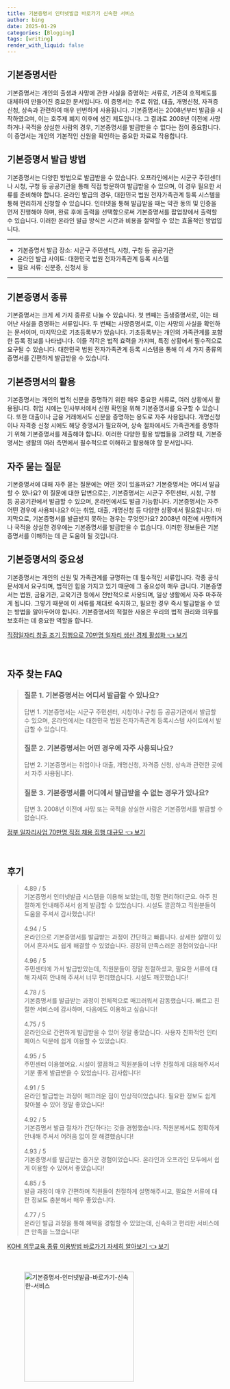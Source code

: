 ```yaml
---
title: 기본증명서 인터넷발급 바로가기 신속한 서비스
author: bing
date: 2025-01-29
categories: [Blogging]
tags: [writing]
render_with_liquid: false
---
```



<h2 id='기본증명서란'>기본증명서란</h2>

<p>기본증명서는 개인의 출생과 사망에 관한 사실을 증명하는 서류로, 기존의 호적제도를 대체하여 만들어진 중요한 문서입니다. 이 증명서는 주로 취업, 대출, 개명신청, 자격증 신청, 상속과 관련하여 매우 빈번하게 사용됩니다. 기본증명서는 2008년부터 발급을 시작하였으며, 이는 호주제 폐지 이후에 생긴 제도입니다. 그 결과로 2008년 이전에 사망하거나 국적을 상실한 사람의 경우, 기본증명서를 발급받을 수 없다는 점이 중요합니다. 이 증명서는 개인의 기본적인 신원을 확인하는 중요한 자료로 작용합니다.</p>

<h2 id='기본증명서 발급 방법'>기본증명서 발급 방법</h2>

<p>기본증명서는 다양한 방법으로 발급받을 수 있습니다. 오프라인에서는 시군구 주민센터나 시청, 구청 등 공공기관을 통해 직접 방문하여 발급받을 수 있으며, 이 경우 필요한 서류를 준비해야 합니다. 온라인 발급의 경우, 대한민국 법원 전자가족관계 등록 시스템을 통해 편리하게 신청할 수 있습니다. 인터넷을 통해 발급받을 때는 약관 동의 및 인증을 먼저 진행해야 하며, 완료 후에 출력을 선택함으로써 기본증명서를 팝업창에서 출력할 수 있습니다. 이러한 온라인 발급 방식은 시간과 비용을 절약할 수 있는 효율적인 방법입니다.</p>

<hr />

<ul>
    <li>기본증명서 발급 장소: 시군구 주민센터, 시청, 구청 등 공공기관</li>
    <li>온라인 발급 사이트: 대한민국 법원 전자가족관계 등록 시스템</li>
    <li>필요 서류: 신분증, 신청서 등</li>
</ul>

<hr />

<h2 id='기본증명서 종류'>기본증명서 종류</h2>

<p>기본증명서는 크게 세 가지 종류로 나눌 수 있습니다. 첫 번째는 출생증명서로, 이는 태어난 사실을 증명하는 서류입니다. 두 번째는 사망증명서로, 이는 사망의 사실을 확인하는 문서이며, 마지막으로 기초등록부가 있습니다. 기초등록부는 개인의 가족관계를 포함한 등록 정보를 나타냅니다. 이들 각각은 법적 효력을 가지며, 특정 상황에서 필수적으로 요구될 수 있습니다. 대한민국 법원 전자가족관계 등록 시스템을 통해 이 세 가지 종류의 증명서를 간편하게 발급받을 수 있습니다.</p>

<h2 id='기본증명서의 활용'>기본증명서의 활용</h2>

<p>기본증명서는 개인의 법적 신분을 증명하기 위한 매우 중요한 서류로, 여러 상황에서 활용됩니다. 취업 시에는 인사부서에서 신원 확인을 위해 기본증명서를 요구할 수 있습니다. 또한 대출이나 금융 거래에서도 신분을 증명하는 용도로 자주 사용됩니다. 개명신청이나 자격증 신청 시에도 해당 증명서가 필요하며, 상속 절차에서도 가족관계를 증명하기 위해 기본증명서를 제출해야 합니다. 이러한 다양한 활용 방법들을 고려할 때, 기본증명서는 생활의 여러 측면에서 필수적으로 이해하고 활용해야 할 문서입니다.</p>

<h2 id='자주 묻는 질문'>자주 묻는 질문</h2>

<p>기본증명서에 대해 자주 묻는 질문에는 어떤 것이 있을까요? 기본증명서는 어디서 발급할 수 있나요? 이 질문에 대한 답변으로는, 기본증명서는 시군구 주민센터, 시청, 구청 등 공공기관에서 발급할 수 있으며, 온라인에서도 발급 가능합니다. 기본증명서는 자주 어떤 경우에 사용되나요? 이는 취업, 대출, 개명신청 등 다양한 상황에서 필요합니다. 마지막으로, 기본증명서를 발급받지 못하는 경우는 무엇인가요? 2008년 이전에 사망하거나 국적을 상실한 경우에는 기본증명서를 발급받을 수 없습니다. 이러한 정보들은 기본증명서를 이해하는 데 큰 도움이 될 것입니다.</p>

<h2 id='기본증명서의 중요성'>기본증명서의 중요성</h2>

<p>기본증명서는 개인의 신원 및 가족관계를 규명하는 데 필수적인 서류입니다. 각종 공식 문서에서 요구되며, 법적인 힘을 가지고 있기 때문에 그 중요성이 매우 큽니다. 기본증명서는 법원, 금융기관, 교육기관 등에서 전반적으로 사용되며, 일상 생활에서 자주 마주하게 됩니다. 그렇기 때문에 이 서류를 제대로 숙지하고, 필요한 경우 즉시 발급받을 수 있는 방법을 알아두어야 합니다. 기본증명서의 적절한 사용은 우리의 법적 권리와 의무를 보호하는 데 중요한 역할을 합니다.</p>


<p><a class="click-button" title="직접일자리 창출 조기 집행으로 70만명 일자리 생산 경제 활성화" href="https://blackassets.github.io/posts/%EC%A7%81%EC%A0%91%EC%9D%BC%EC%9E%90%EB%A6%AC-%EC%B0%BD%EC%B6%9C-%EC%A1%B0%EA%B8%B0-%EC%A7%91%ED%96%89%EC%9C%BC%EB%A1%9C-70%EB%A7%8C%EB%AA%85-%EC%9D%BC%EC%9E%90%EB%A6%AC-%EC%83%9D%EC%82%B0-%EA%B2%BD%EC%A0%9C-%ED%99%9C%EC%84%B1%ED%99%94/" rel="dofollow">직접일자리 창출 조기 집행으로 70만명 일자리 생산 경제 활성화 👈 보기</a></p><br>
<h2 id='자주_찾는_FAQ'>자주 찾는 FAQ</h2>
<div itemscope="" itemtype="https://schema.org/FAQPage"> 
<blockquote> 
<div itemscope="" itemprop="mainEntity" itemtype="https://schema.org/Question"> 
<h3 itemprop="name">질문 1. 기본증명서는 어디서 발급할 수 있나요?</h3> 
<div itemscope="" itemprop="acceptedAnswer" itemtype="https://schema.org/Answer"> 
<span itemprop="text"> 
<p>답변 1. 기본증명서는 시군구 주민센터, 시청이나 구청 등 공공기관에서 발급할 수 있으며, 온라인에서는 대한민국 법원 전자가족관계 등록시스템 사이트에서 발급할 수 있습니다.</p> 
</span> 
</div> 
</div> 
<div itemscope="" itemprop="mainEntity" itemtype="https://schema.org/Question"> 
<h3 itemprop="name">질문 2. 기본증명서는 어떤 경우에 자주 사용되나요?</h3> 
<div itemscope="" itemprop="acceptedAnswer" itemtype="https://schema.org/Answer"> 
<span itemprop="text"> 
<p>답변 2. 기본증명서는 취업이나 대출, 개명신청, 자격증 신청, 상속과 관련한 곳에서 자주 사용됩니다.</p> 
</span> 
</div> 
</div> 
<div itemscope="" itemprop="mainEntity" itemtype="https://schema.org/Question"> 
<h3 itemprop="name">질문 3. 기본증명서를 어디에서 발급받을 수 없는 경우가 있나요?</h3> 
<div itemscope="" itemprop="acceptedAnswer" itemtype="https://schema.org/Answer"> 
<span itemprop="text"> 
<p>답변 3. 2008년 이전에 사망 또는 국적을 상실한 사람은 기본증명서를 발급할 수 없습니다.</p> 
</span> 
</div> 
</div> 
</blockquote> 
</div>
<p><a class="click-button" title="정부 일자리사업 70만명 직접 채용 집행 대규모" href="https://blackassets.github.io/posts/%EC%A0%95%EB%B6%80-%EC%9D%BC%EC%9E%90%EB%A6%AC%EC%82%AC%EC%97%85-70%EB%A7%8C%EB%AA%85-%EC%A7%81%EC%A0%91-%EC%B1%84%EC%9A%A9-%EC%A7%91%ED%96%89-%EB%8C%80%EA%B7%9C%EB%AA%A8/" rel="dofollow">정부 일자리사업 70만명 직접 채용 집행 대규모 👈 보기</a></p><br>
<h2 id='후기'>후기</h2>
<div itemscope itemtype="https://schema.org/Product">
  <blockquote>
  <div itemprop="review" itemscope itemtype="https://schema.org/Review">
      <div itemprop="reviewRating" itemscope itemtype="https://schema.org/Rating"> <span itemprop="ratingValue">4.89</span> / <span itemprop="bestRating">5</span> </div>
      <span itemprop="reviewBody">기본증명서 인터넷발급 시스템을 이용해 보았는데, 정말 편리하더군요. 아주 친절하게 안내해주셔서 쉽게 발급할 수 있었습니다. 시설도 깔끔하고 직원분들이 도움을 주셔서 감사했습니다!</span>
  </div>
  <br>
  <div itemprop="review" itemscope itemtype="https://schema.org/Review">
      <div itemprop="reviewRating" itemscope itemtype="https://schema.org/Rating"> <span itemprop="ratingValue">4.94</span> / <span itemprop="bestRating">5</span> </div>
      <span itemprop="reviewBody">온라인으로 기본증명서를 발급받는 과정이 간단하고 빠릅니다. 상세한 설명이 있어서 혼자서도 쉽게 해결할 수 있었습니다. 굉장히 만족스러운 경험이었습니다!</span>
  </div>
  <br>
  <div itemprop="review" itemscope itemtype="https://schema.org/Review">
      <div itemprop="reviewRating" itemscope itemtype="https://schema.org/Rating"> <span itemprop="ratingValue">4.96</span> / <span itemprop="bestRating">5</span> </div>
      <span itemprop="reviewBody">주민센터에 가서 발급받았는데, 직원분들이 정말 친절하셨고, 필요한 서류에 대해 자세히 안내해 주셔서 너무 편리했습니다. 시설도 깨끗했습니다!</span>
  </div>
  <br>
  <div itemprop="review" itemscope itemtype="https://schema.org/Review">
      <div itemprop="reviewRating" itemscope itemtype="https://schema.org/Rating"> <span itemprop="ratingValue">4.78</span> / <span itemprop="bestRating">5</span> </div>
      <span itemprop="reviewBody">기본증명서를 발급받는 과정이 전체적으로 매끄러워서 감동했습니다. 빠르고 친절한 서비스에 감사하며, 다음에도 이용하고 싶습니다!</span>
  </div>
  <br>
  <div itemprop="review" itemscope itemtype="https://schema.org/Review">
      <div itemprop="reviewRating" itemscope itemtype="https://schema.org/Rating"> <span itemprop="ratingValue">4.75</span> / <span itemprop="bestRating">5</span> </div>
      <span itemprop="reviewBody">온라인으로 간편하게 발급받을 수 있어 정말 좋았습니다. 사용자 친화적인 인터페이스 덕분에 쉽게 이용할 수 있었습니다.</span>
  </div>
  <br>
  <div itemprop="review" itemscope itemtype="https://schema.org/Review">
      <div itemprop="reviewRating" itemscope itemtype="https://schema.org/Rating"> <span itemprop="ratingValue">4.95</span> / <span itemprop="bestRating">5</span> </div>
      <span itemprop="reviewBody">주민센터 이용했어요. 시설이 깔끔하고 직원분들이 너무 친절하게 대응해주셔서 기분 좋게 발급받을 수 있었습니다. 감사합니다!</span>
  </div>
  <br>
  <div itemprop="review" itemscope itemtype="https://schema.org/Review">
      <div itemprop="reviewRating" itemscope itemtype="https://schema.org/Rating"> <span itemprop="ratingValue">4.91</span> / <span itemprop="bestRating">5</span> </div>
      <span itemprop="reviewBody">온라인 발급받는 과정이 매끄러운 점이 인상적이었습니다. 필요한 정보도 쉽게 찾아볼 수 있어 정말 좋았습니다!</span>
  </div>
  <br>
  <div itemprop="review" itemscope itemtype="https://schema.org/Review">
      <div itemprop="reviewRating" itemscope itemtype="https://schema.org/Rating"> <span itemprop="ratingValue">4.92</span> / <span itemprop="bestRating">5</span> </div>
      <span itemprop="reviewBody">기본증명서 발급 절차가 간단하다는 것을 경험했습니다. 직원분께서도 정확하게 안내해 주셔서 어려움 없이 잘 해결했습니다!</span>
  </div>
  <br>
  <div itemprop="review" itemscope itemtype="https://schema.org/Review">
      <div itemprop="reviewRating" itemscope itemtype="https://schema.org/Rating"> <span itemprop="ratingValue">4.93</span> / <span itemprop="bestRating">5</span> </div>
      <span itemprop="reviewBody">기본증명서를 발급받는 즐거운 경험이었습니다. 온라인과 오프라인 모두에서 쉽게 이용할 수 있어서 좋았습니다!</span>
  </div>
  <br>
  <div itemprop="review" itemscope itemtype="https://schema.org/Review">
      <div itemprop="reviewRating" itemscope itemtype="https://schema.org/Rating"> <span itemprop="ratingValue">4.85</span> / <span itemprop="bestRating">5</span> </div>
      <span itemprop="reviewBody">발급 과정이 매우 간편하며 직원들이 친절하게 설명해주시고, 필요한 서류에 대한 정보도 충분해서 매우 좋았습니다.</span>
  </div>
  <br>
  <div itemprop="review" itemscope itemtype="https://schema.org/Review">
      <div itemprop="reviewRating" itemscope itemtype="https://schema.org/Rating"> <span itemprop="ratingValue">4.77</span> / <span itemprop="bestRating">5</span> </div>
      <span itemprop="reviewBody">온라인 발급 과정을 통해 혜택을 경험할 수 있었는데, 신속하고 편리한 서비스에 큰 만족을 느꼈습니다!</span>
  </div>
  </blockquote>
</div>
<p><a class="click-button" title="KOHI 의무교육 종류 이용방법 바로가기 자세히 알아보기" href="https://blackassets.github.io/posts/KOHI-%EC%9D%98%EB%AC%B4%EA%B5%90%EC%9C%A1-%EC%A2%85%EB%A5%98-%EC%9D%B4%EC%9A%A9%EB%B0%A9%EB%B2%95-%EB%B0%94%EB%A1%9C%EA%B0%80%EA%B8%B0-%EC%9E%90%EC%84%B8%ED%9E%88-%EC%95%8C%EC%95%84%EB%B3%B4%EA%B8%B0/" rel="dofollow">KOHI 의무교육 종류 이용방법 바로가기 자세히 알아보기 👈 보기</a></p><br>
<figure class="image"><img src="https://blackassets.github.io/assets/img/thumbnail/기본증명서-인터넷발급-바로가기-신속한-서비스.webp" alt="기본증명서-인터넷발급-바로가기-신속한-서비스" width="256" height="256"></figure>